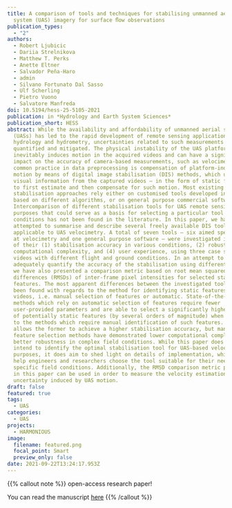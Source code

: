 ```yaml
---
title: A comparison of tools and techniques for stabilising unmanned aerial
  system (UAS) imagery for surface ﬂow observations
publication_types:
  - "2"
authors:
  - Robert Ljubicic
  - Dariia Strelnikova
  - Matthew T. Perks
  - Anette Eltner
  - Salvador Peña-Haro
  - admin
  - Silvano Fortunato Dal Sasso
  - Ulf Scherling
  - Pietro Vuono
  - Salvatore Manfreda
doi: 10.5194/hess-25-5105-2021
publication: in *Hydrology and Earth System Sciences*
publication_short: HESS
abstract: While the availability and affordability of unmanned aerial systems
  (UASs) has led to the rapid development of remote sensing applications in
  hydrology and hydrometry, uncertainties related to such measurements must be
  quantified and mitigated. The physical instability of the UAS platform
  inevitably induces motion in the acquired videos and can have a significant
  impact on the accuracy of camera-based measurements, such as velocimetry. A
  common practice in data preprocessing is compensation of platform-induced
  motion by means of digital image stabilisation (DIS) methods, which use the
  visual information from the captured videos – in the form of static features –
  to first estimate and then compensate for such motion. Most existing
  stabilisation approaches rely either on customised tools developed in-house,
  based on different algorithms, or on general purpose commercial software.
  Intercomparison of different stabilisation tools for UAS remote sensing
  purposes that could serve as a basis for selecting a particular tool in given
  conditions has not been found in the literature. In this paper, we have
  attempted to summarise and describe several freely available DIS tools
  applicable to UAS velocimetry. A total of seven tools – six aimed specifically
  at velocimetry and one general purpose software – were investigated in terms
  of their (1) stabilisation accuracy in various conditions, (2) robustness, (3)
  computational complexity, and (4) user experience, using three case study
  videos with different flight and ground conditions. In an attempt to
  adequately quantify the accuracy of the stabilisation using different tools,
  we have also presented a comparison metric based on root mean squared
  differences (RMSDs) of inter-frame pixel intensities for selected static
  features. The most apparent differences between the investigated tools have
  been found with regards to the method for identifying static features in
  videos, i.e. manual selection of features or automatic. State-of-the-art
  methods which rely on automatic selection of features require fewer
  user-provided parameters and are able to select a significantly higher number
  of potentially static features (by several orders of magnitude) when compared
  to the methods which require manual identification of such features. This
  allows the former to achieve a higher stabilisation accuracy, but manual
  feature selection methods have demonstrated lower computational complexity and
  better robustness in complex field conditions. While this paper does not
  intend to identify the optimal stabilisation tool for UAS-based velocimetry
  purposes, it does aim to shed light on details of implementation, which can
  help engineers and researchers choose the tool suitable for their needs and
  specific field conditions. Additionally, the RMSD comparison metric presented
  in this paper can be used in order to measure the velocity estimation
  uncertainty induced by UAS motion.
draft: false
featured: true
tags:
  - UAS
categories:
  - UAS
projects:
  - HARMONIOUS
image:
  filename: featured.png
  focal_point: Smart
  preview_only: false
date: 2021-09-22T13:24:17.953Z
---
```

{{% callout note %}}
open-access research paper! 

You can read the manuscript [here](https://doi.org/10.5194/hess-25-5105-2021)
{{% /callout %}}